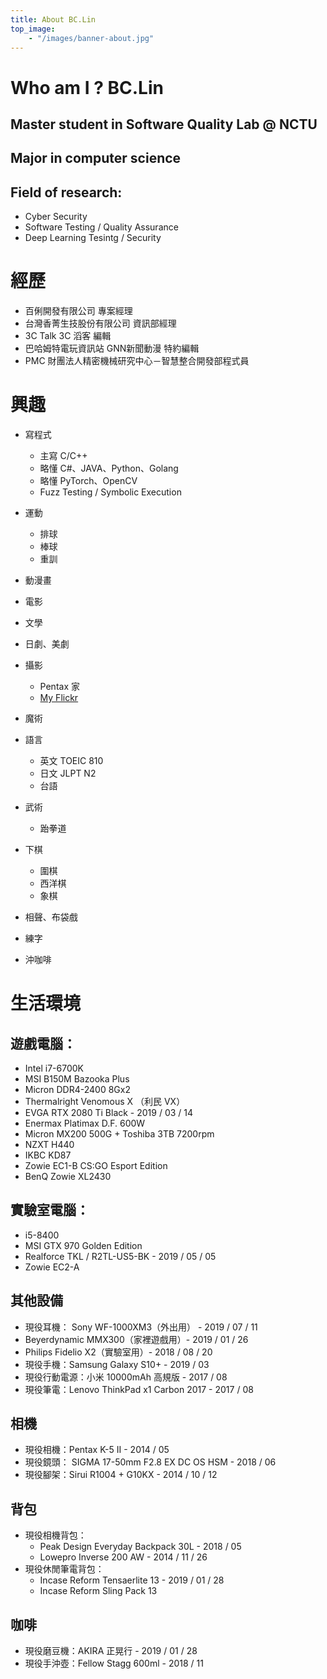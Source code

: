 ```yaml
---
title: About BC.Lin
top_image:
    - "/images/banner-about.jpg"
---
```


# Who am I ? BC.Lin
## Master student in Software Quality Lab @ NCTU
## Major in computer science
## Field of research:
- Cyber Security
- Software Testing / Quality Assurance
- Deep Learning Tesintg / Security

# 經歷
- 百俐開發有限公司 專案經理 
- 台灣香菁生技股份有限公司 資訊部經理
- 3C Talk 3C 滔客 編輯 
- 巴哈姆特電玩資訊站 GNN新聞動漫 特約編輯 
- PMC 財團法人精密機械研究中心－智慧整合開發部程式員  


# 興趣
- 寫程式 
    - 主寫 C/C++ 
    - 略懂 C#、JAVA、Python、Golang
    - 略懂 PyTorch、OpenCV
    - Fuzz Testing / Symbolic Execution
    
- 運動
    - 排球
    - 棒球
    - 重訓

- 動漫畫
- 電影
- 文學
- 日劇、美劇
- 攝影
  - Pentax 家
  - [My Flickr](https://www.flickr.com/photos/37901222@N04/)
- 魔術
- 語言
    - 英文 TOEIC 810
    - 日文 JLPT N2
    - 台語 

- 武術
  - 跆拳道

- 下棋
  - 圍棋
  - 西洋棋
  - 象棋

- 相聲、布袋戲
- 練字
- 沖咖啡

# 生活環境
## 遊戲電腦： 
- Intel i7-6700K 
- MSI B150M Bazooka Plus 
- Micron DDR4-2400 8Gx2 
- Thermalright Venomous X （利民 VX） 
- EVGA RTX 2080 Ti Black \- 2019 / 03 / 14 
- Enermax Platimax D.F. 600W 
- Micron MX200 500G + Toshiba 3TB 7200rpm 
- NZXT H440
- IKBC KD87 
- Zowie EC1-B CS:GO Esport Edition
- BenQ Zowie XL2430  

## 實驗室電腦： 
- i5-8400 
- MSI GTX 970 Golden Edition 
- Realforce TKL / R2TL-US5-BK - 2019 / 05 / 05 
- Zowie EC2-A

## 其他設備
- 現役耳機： Sony WF-1000XM3（外出用） - 2019 / 07 / 11 
- Beyerdynamic MMX300（家裡遊戲用）- 2019 / 01 / 26 
- Philips Fidelio X2（實驗室用）- 2018 / 08 / 20 
- 現役手機：Samsung Galaxy S10+ - 2019 / 03 
- 現役行動電源：小米 10000mAh 高規版 - 2017 / 08 
- 現役筆電：Lenovo ThinkPad x1 Carbon 2017 - 2017 / 08 

## 相機
- 現役相機：Pentax K-5 II - 2014 / 05 
- 現役鏡頭： SIGMA 17-50mm F2.8 EX DC OS HSM - 2018 / 06 
- 現役腳架：Sirui R1004 + G10KX - 2014 / 10 / 12 

## 背包
- 現役相機背包： 
  - Peak Design Everyday Backpack 30L - 2018 / 05 
  - Lowepro Inverse 200 AW - 2014 / 11 / 26 
- 現役休閒筆電背包：
  - Incase Reform Tensaerlite 13 - 2019 / 01 / 28 
  - Incase Reform Sling Pack 13


## 咖啡
- 現役磨豆機：AKIRA 正晃行 - 2019 / 01 / 28 
- 現役手沖壺：Fellow Stagg 600ml - 2018 / 11